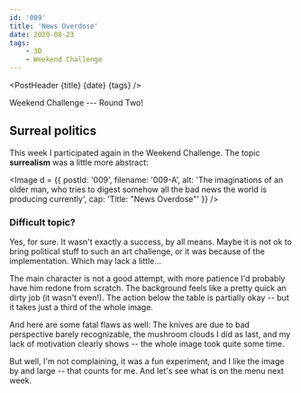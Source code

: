 ```yaml
---
id: '009'
title: 'News Overdose'
date: 2020-08-23
tags:
    - 3D
    - Weekend Challenge
---
```




<script>
    import Image from '$lib/Image.svelte'
    import Link from '$lib/Link.svelte'
	import PostHeader from '$lib/PostHeader.svelte'
</script>



<PostHeader {title} {date} {tags} />

Weekend Challenge --- Round Two!

## Surreal politics

This week I participated again in the <Link href="https://blenderartists.org/c/contests/weekend-challenge/25">Weekend Challenge</Link>. The topic **surrealism** was a little more abstract:

<Image d = {{ postId: '009', filename: '009-A',
	alt: 'The imaginations of an older man, who tries to digest somehow all the bad news the world is producing currently',
	cap: 'Title: "News Overdose"'
}} />

### Difficult topic?

Yes, for sure. It wasn't exactly a success, by all means. Maybe it is not ok to bring political stuff to such an art challenge, or it was because of the implementation. Which may lack a little...

The main character is not a good attempt, with more patience I'd probably have him redone from scratch. The background feels like a pretty quick an dirty job (it wasn't even!). The action below the table is partially okay -- but it takes just a third of the whole image.

And here are some fatal flaws as well: The knives are due to bad perspective barely recognizable, the mushroom clouds I did as last, and my lack of motivation clearly shows -- the whole image took quite some time.

But well, I'm not complaining, it was a fun experiment, and I like the image by and large -- that counts for me. And let's see what is on the menu next week.